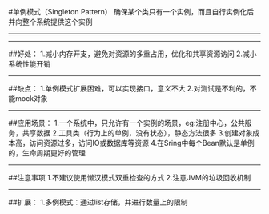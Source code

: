 #单例模式（Singleton Pattern）
确保某个类只有一个实例，而且自行实例化后并向整个系统提供这个实例

----------
----------
##好处：
1.减小内存开支，避免对资源的多重占用，优化和共享资源访问
2.减小系统性能开销

----------
##缺点：
1.单例模式扩展困难，可以实现接口，意义不大
2.对测试是不利的，不能mock对象

----------  
##应用场景：
1.一个系统中，只允许有一个实例的场景，eg:注册中心，公共服务，共享数据
2.工具类（行为上的单例，没有状态），静态方法很多
3.创建对象成本高，访问资源过多，访问IO或数据库等资源
4.在Sring中每个Bean默认是单例的，生命周期更好的管理

----------
##注意事项
1.不建议使用懒汉模式双重检查的方式
2.注意JVM的垃圾回收机制

----------
##扩展：
1.多例模式：通过list存储，并进行数量上的限制
